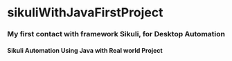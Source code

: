 # sikuliWithJavaFirstProject
### My first contact with framework Sikuli, for Desktop Automation
#### Sikuli Automation Using Java with Real world Project
